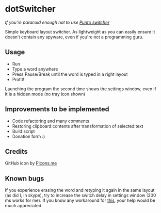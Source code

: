 dotSwitcher
===========
*If you're paranoid enough not to use [Punto switcher](http://punto.yandex.ru "closed source software")*

Simple keyboard layout switcher. As lightweight as you can easily ensure it doesn't contain any spyware, even if you're not a programming guru.

Usage
-----
* Run
* Type a word anywhere
* Press Pause/Break until the word is typed in a right layout
* Profit!

Launching the program the second time shows the settings window, even if it is a hidden mode (no tray icon shown)

Improvements to be implemented
------------------------------
* Code refactoring and many comments
* Restoring clipboard contents after transformation of selected text 
* Build script
* Donation form :)

Credits
-------
GitHub icon by [Picons.me](https://picons.me/)

Known bugs
----------
If you experience erasing the word and retyping it again in the same layout (as did I, in skype), try to increase the switch delay in settings window (200 ms works for me).
If you know any workaround for [this](http://stackoverflow.com/questions/27720728/cant-send-wm-inputlangchangerequest-to-some-controls), your help would be much appreciated.
